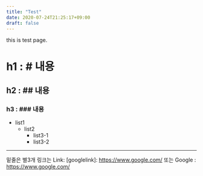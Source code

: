 ```yaml
---
title: "Test"
date: 2020-07-24T21:25:17+09:00
draft: false
---
```

this is test page.
# h1 : # 내용
## h2 : ## 내용
### h3 : ### 내용

* list1
	- list2
		+ list3-1
		+ list3-2

* * *
밑줄은 별3개
링크는 Link: [googlelink]: https://www.google.com/
또는 Google : <https://www.google.com/>

